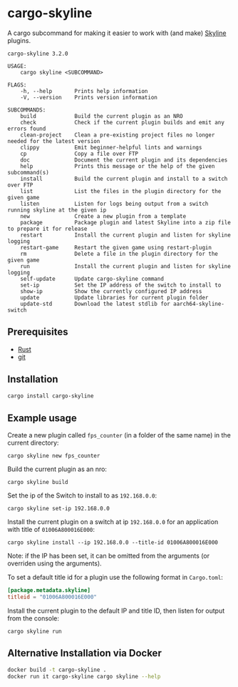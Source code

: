 # cargo-skyline

A cargo subcommand for making it easier to work with (and make) [Skyline](https://github.com/ultimate-research/skyline-rs) plugins.

```
cargo-skyline 3.2.0

USAGE:
    cargo skyline <SUBCOMMAND>

FLAGS:
    -h, --help       Prints help information
    -V, --version    Prints version information

SUBCOMMANDS:
    build            Build the current plugin as an NRO
    check            Check if the current plugin builds and emit any errors found
    clean-project    Clean a pre-existing project files no longer needed for the latest version
    clippy           Emit beginner-helpful lints and warnings
    cp               Copy a file over FTP
    doc              Document the current plugin and its dependencies
    help             Prints this message or the help of the given subcommand(s)
    install          Build the current plugin and install to a switch over FTP
    list             List the files in the plugin directory for the given game
    listen           Listen for logs being output from a switch running skyline at the given ip
    new              Create a new plugin from a template
    package          Package plugin and latest Skyline into a zip file to prepare it for release
    restart          Install the current plugin and listen for skyline logging
    restart-game     Restart the given game using restart-plugin
    rm               Delete a file in the plugin directory for the given game
    run              Install the current plugin and listen for skyline logging
    self-update      Update cargo-skyline command
    set-ip           Set the IP address of the switch to install to
    show-ip          Show the currently configured IP address
    update           Update libraries for current plugin folder
    update-std       Download the latest stdlib for aarch64-skyline-switch
```

## Prerequisites

* [Rust](https://www.rust-lang.org/tools/install)
* [git](https://git-scm.com/downloads)

## Installation

```sh
cargo install cargo-skyline
```

## Example usage

Create a new plugin called `fps_counter` (in a folder of the same name) in the current directory:
```
cargo skyline new fps_counter
```

Build the current plugin as an nro:
```
cargo skyline build
```

Set the ip of the Switch to install to as `192.168.0.0`:
```
cargo skyline set-ip 192.168.0.0
```

Install the current plugin on a switch at ip `192.168.0.0` for an application with title of `01006A800016E000`:
```
cargo skyline install --ip 192.168.0.0 --title-id 01006A800016E000
```
Note: if the IP has been set, it can be omitted from the arguments (or overriden using the arguments).

To set a default title id for a plugin use the following format in `Cargo.toml`:
```toml
[package.metadata.skyline]
titleid = "01006A800016E000"
```

Install the current plugin to the default IP and title ID, then listen for output from the console:
```
cargo skyline run
```

## Alternative Installation via Docker

```sh
docker build -t cargo-skyline .
docker run it cargo-skyline cargo skyline --help
```
